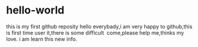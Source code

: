 # hello-world
this is my first github reposity
hello everybady,i am very happy to github,this is  first time user  it,there is some difficult  come,please help me,thinks my love.
i am learn this new info.
